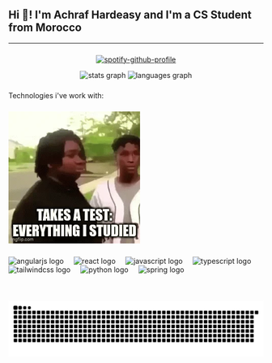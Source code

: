 <h2 align="left">Hi 👋! I'm Achraf Hardeasy and I'm a CS Student from Morocco</h2>

---



###


<div align="center">

[![spotify-github-profile](https://spotify-github-profile.kittinanx.com/api/view?uid=31wpin3cbf6kldk2567c3j3dykyi&cover_image=true&theme=default&show_offline=false&background_color=121212&interchange=false)](https://github.com/kittinan/spotify-github-profile)
  
  <img src="https://github-readme-stats.vercel.app/api?username=achrafhardizi&hide_title=false&hide_rank=false&show_icons=true&include_all_commits=true&count_private=true&disable_animations=false&theme=dracula&locale=en&hide_border=false" height="150" alt="stats graph"  />
  <img src="https://github-readme-stats.vercel.app/api/top-langs?username=achrafhardizi&locale=en&hide_title=false&layout=compact&card_width=320&langs_count=5&theme=dracula&hide_border=false" height="150" alt="languages graph"  />

</div>

###
<p align="left">Technologies i've work with:</p>

###

![Meme](https://raw.githubusercontent.com/achrafhardizi/achrafhardizi/main/meme.gif)

###

<div align="left">
  <img src="https://cdn.jsdelivr.net/gh/devicons/devicon/icons/angularjs/angularjs-original.svg" height="30" alt="angularjs logo"  />
  <img width="12" />
  <img src="https://cdn.jsdelivr.net/gh/devicons/devicon/icons/react/react-original.svg" height="30" alt="react logo"  />
  <img width="12" />
  <img src="https://cdn.jsdelivr.net/gh/devicons/devicon/icons/javascript/javascript-original.svg" height="30" alt="javascript logo"  />
  <img width="12" />
  <img src="https://cdn.jsdelivr.net/gh/devicons/devicon/icons/typescript/typescript-original.svg" height="30" alt="typescript logo"  />
  <img width="12" />
  <img src="https://cdn.jsdelivr.net/gh/devicons/devicon/icons/tailwindcss/tailwindcss-original-wordmark.svg" height="30" alt="tailwindcss logo"  />
  <img width="12" />
  <img src="https://cdn.jsdelivr.net/gh/devicons/devicon/icons/python/python-original.svg" height="30" alt="python logo"  />
  <img width="12" />
  <img src="https://cdn.jsdelivr.net/gh/devicons/devicon/icons/spring/spring-original.svg" height="30" alt="spring logo"  />
</div>

###

<br clear="both">

![Snake animation](https://github.com/achrafhardizi/achrafhardizi/blob/main/dist/snake.svg)

###
